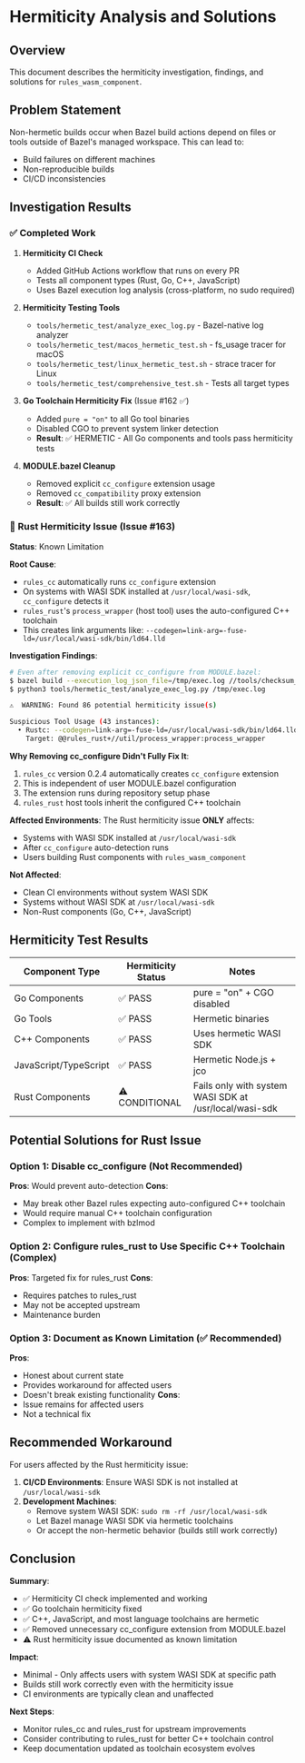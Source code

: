 # Hermiticity Analysis and Solutions

## Overview

This document describes the hermiticity investigation, findings, and solutions for `rules_wasm_component`.

## Problem Statement

Non-hermetic builds occur when Bazel build actions depend on files or tools outside of Bazel's managed workspace. This can lead to:
- Build failures on different machines
- Non-reproducible builds
- CI/CD inconsistencies

## Investigation Results

### ✅ Completed Work

1. **Hermiticity CI Check**
   - Added GitHub Actions workflow that runs on every PR
   - Tests all component types (Rust, Go, C++, JavaScript)
   - Uses Bazel execution log analysis (cross-platform, no sudo required)

2. **Hermiticity Testing Tools**
   - `tools/hermetic_test/analyze_exec_log.py` - Bazel-native log analyzer
   - `tools/hermetic_test/macos_hermetic_test.sh` - fs_usage tracer for macOS
   - `tools/hermetic_test/linux_hermetic_test.sh` - strace tracer for Linux
   - `tools/hermetic_test/comprehensive_test.sh` - Tests all target types

3. **Go Toolchain Hermiticity Fix** (Issue #162 ✅)
   - Added `pure = "on"` to all Go tool binaries
   - Disabled CGO to prevent system linker detection
   - **Result**: ✅ HERMETIC - All Go components and tools pass hermiticity tests

4. **MODULE.bazel Cleanup**
   - Removed explicit `cc_configure` extension usage
   - Removed `cc_compatibility` proxy extension
   - **Result**: ✅ All builds still work correctly

### 🔴 Rust Hermiticity Issue (Issue #163)

**Status**: Known Limitation

**Root Cause**:
- `rules_cc` automatically runs `cc_configure` extension
- On systems with WASI SDK installed at `/usr/local/wasi-sdk`, `cc_configure` detects it
- `rules_rust`'s `process_wrapper` (host tool) uses the auto-configured C++ toolchain
- This creates link arguments like: `--codegen=link-arg=-fuse-ld=/usr/local/wasi-sdk/bin/ld64.lld`

**Investigation Findings**:
```bash
# Even after removing explicit cc_configure from MODULE.bazel:
$ bazel build --execution_log_json_file=/tmp/exec.log //tools/checksum_updater:checksum_updater
$ python3 tools/hermetic_test/analyze_exec_log.py /tmp/exec.log

⚠️  WARNING: Found 86 potential hermiticity issue(s)

Suspicious Tool Usage (43 instances):
  • Rustc: --codegen=link-arg=-fuse-ld=/usr/local/wasi-sdk/bin/ld64.lld
    Target: @@rules_rust+//util/process_wrapper:process_wrapper
```

**Why Removing cc_configure Didn't Fully Fix It**:
1. `rules_cc` version 0.2.4 automatically creates `cc_configure` extension
2. This is independent of user MODULE.bazel configuration
3. The extension runs during repository setup phase
4. `rules_rust` host tools inherit the configured C++ toolchain

**Affected Environments**:
The Rust hermiticity issue **ONLY** affects:
- Systems with WASI SDK installed at `/usr/local/wasi-sdk`
- After `cc_configure` auto-detection runs
- Users building Rust components with `rules_wasm_component`

**Not Affected**:
- Clean CI environments without system WASI SDK
- Systems without WASI SDK at `/usr/local/wasi-sdk`
- Non-Rust components (Go, C++, JavaScript)

## Hermiticity Test Results

| Component Type | Hermiticity Status | Notes |
|---------------|-------------------|-------|
| Go Components | ✅ PASS | pure = "on" + CGO disabled |
| Go Tools | ✅ PASS | Hermetic binaries |
| C++ Components | ✅ PASS | Uses hermetic WASI SDK |
| JavaScript/TypeScript | ✅ PASS | Hermetic Node.js + jco |
| Rust Components | ⚠️ CONDITIONAL | Fails only with system WASI SDK at /usr/local/wasi-sdk |

## Potential Solutions for Rust Issue

### Option 1: Disable cc_configure (Not Recommended)
**Pros**: Would prevent auto-detection
**Cons**:
- May break other Bazel rules expecting auto-configured C++ toolchain
- Would require manual C++ toolchain configuration
- Complex to implement with bzlmod

### Option 2: Configure rules_rust to Use Specific C++ Toolchain (Complex)
**Pros**: Targeted fix for rules_rust
**Cons**:
- Requires patches to rules_rust
- May not be accepted upstream
- Maintenance burden

### Option 3: Document as Known Limitation (✅ Recommended)
**Pros**:
- Honest about current state
- Provides workaround for affected users
- Doesn't break existing functionality
**Cons**:
- Issue remains for affected users
- Not a technical fix

## Recommended Workaround

For users affected by the Rust hermiticity issue:

1. **CI/CD Environments**: Ensure WASI SDK is not installed at `/usr/local/wasi-sdk`
2. **Development Machines**:
   - Remove system WASI SDK: `sudo rm -rf /usr/local/wasi-sdk`
   - Let Bazel manage WASI SDK via hermetic toolchains
   - Or accept the non-hermetic behavior (builds still work correctly)

## Conclusion

**Summary**:
- ✅ Hermiticity CI check implemented and working
- ✅ Go toolchain hermiticity fixed
- ✅ C++, JavaScript, and most language toolchains are hermetic
- ✅ Removed unnecessary cc_configure extension from MODULE.bazel
- ⚠️ Rust hermiticity issue documented as known limitation

**Impact**:
- Minimal - Only affects users with system WASI SDK at specific path
- Builds still work correctly even with the hermiticity issue
- CI environments are typically clean and unaffected

**Next Steps**:
- Monitor rules_cc and rules_rust for upstream improvements
- Consider contributing to rules_rust for better C++ toolchain control
- Keep documentation updated as toolchain ecosystem evolves
